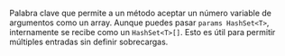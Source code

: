 Palabra clave que permite a un método aceptar un número variable de argumentos como un array. Aunque puedes pasar `params HashSet<T>`, internamente se recibe como un `HashSet<T>[]`. Esto es útil para permitir múltiples entradas sin definir sobrecargas.